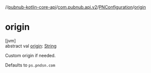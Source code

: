 //[pubnub-kotlin-core-api](../../../index.md)/[com.pubnub.api.v2](../index.md)/[PNConfiguration](index.md)/[origin](origin.md)

# origin

[jvm]\
abstract val [origin](origin.md): [String](https://kotlinlang.org/api/latest/jvm/stdlib/kotlin/-string/index.html)

Custom origin if needed.

Defaults to `ps.pndsn.com`
